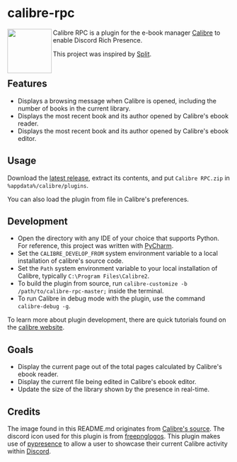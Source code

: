 # calibre-rpc
<img align="left" src="https://github.com/die/calibre-rpc/assets/48879283/b461e093-3d29-4042-b1e0-4091d9f37295" height="100" width="100"/>

Calibre RPC is a plugin for the e-book manager [Calibre](https://calibre-ebook.com/) to enable Discord Rich Presence.

This project was inspired by [Split](https://www.mobileread.com/forums/showthread.php?t=352476).
<br><br>
## Features
- Displays a browsing message when Calibre is opened, including the number of books in the current library.
- Displays the most recent book and its author opened by Calibre's ebook reader.
- Displays the most recent book and its author opened by Calibre's ebook editor.

## Usage

Download the [latest release](https://github.com/die/calibre-rpc/releases/latest), extract its contents, and put `Calibre RPC.zip` in `%appdata%/calibre/plugins`. 

You can also load the plugin from file in Calibre's preferences.

## Development
- Open the directory with any IDE of your choice that supports Python. For reference, this project was written with [PyCharm](https://www.jetbrains.com/pycharm/).
- Set the `CALIBRE_DEVELOP_FROM` system environment variable to a local installation of calibre's source code.
- Set the `Path` system environment variable to your local installation of Calibre, typically `C:\Program Files\Calibre2`.
- To build the plugin from source, run `calibre-customize -b  /path/to/calibre-rpc-master;` inside the terminal.
- To run Calibre in debug mode with the plugin, use the command `calibre-debug -g`.

To learn more about plugin development, there are quick tutorials found on the [calibre website](https://manual.calibre-ebook.com/creating_plugins.html).

## Goals
- Display the current page out of the total pages calculated by Calibre's ebook reader.
- Display the current file being edited in Calibre's ebook editor.
- Update the size of the library shown by the presence in real-time.

## Credits
The image found in this README.md originates from [Calibre's source](https://github.com/kovidgoyal/calibre).
The discord icon used for this plugin is from [freepnglogos](https://www.freepnglogos.com/images/discord-logo-png-7622.html).
This plugin makes use of [pypresence](https://github.com/qwertyquerty/pypresence) to allow a user to showcase their current Calibre activity within [Discord](https://discord.com/).
